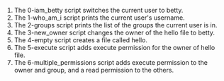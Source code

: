 1. The 0-iam_betty script switches the current user to betty.
2. The 1-who_am_i script prints the current user's username.
3. The 2-groups script prints the list of the groups the current user is in.
4. The 3-new_owner script changes the owner of the hello file to betty.
5. The 4-empty script creates a file called hello.
6. The 5-execute script adds execute permission for the owner of hello file.
7. The 6-multiple_permissions script adds execute permission to the owner and group, and a read permission to the others.
